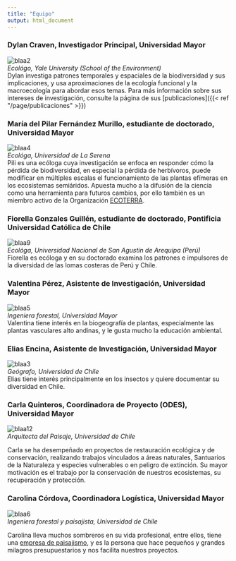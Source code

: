 ```yaml
---
title: "Equipo"
output: html_document
---
```

### Dylan Craven, Investigador Principal, Universidad Mayor  
![blaa2](/img/dylancraven2.png)  
_Ecológo, Yale University (School of the Environment)_  
Dylan investiga patrones temporales y espaciales de la biodiversidad y sus implicaciones, y usa aproximaciones de la ecología funcional y la macroecología para abordar esos temas. Para más información sobre sus intereses de investigación, consulte la página de sus [publicaciones]({{< ref "/page/publicaciones" >}})   

### María del Pilar Fernández Murillo, estudiante de doctorado, Universidad Mayor    
![blaa4](/img/Pili.png)    
_Ecológa, Universidad de La Serena_  
Pili es una ecóloga cuya investigación se enfoca en responder cómo la pérdida de biodiversidad, en especial la pérdida de herbívoros, puede modificar en múltiples escalas el funcionamiento de las plantas efímeras en los ecosistemas semiáridos.
Apuesta mucho a la difusión de la ciencia como una herramienta para futuros cambios, por ello también es un miembro activo de la Organización [ECOTERRA](https://ongecoterra.org/).  

### Fiorella Gonzales Guillén, estudiante de doctorado, Pontificia Universidad Católica de Chile  
![blaa9](/img/Fiorella2.png)    
_Ecológa, Universidad Nacional de San Agustín de Arequipa (Perú)_  
Fiorella es ecóloga y en su doctorado examina los patrones e impulsores de la diversidad de las lomas costeras de Perú y Chile. 

### Valentina Pérez, Asistente de Investigación, Universidad Mayor  
![blaa5](/img/ValentinaPerez.png)    
_Ingeniera  forestal, Universidad Mayor_  
Valentina tiene interés en la biogeografía de plantas, especialmente las plantas vasculares alto andinas, y le gusta mucho la educación ambiental.   

### Elias Encina, Asistente de Investigación, Universidad Mayor  
![blaa3](/img/Elias2020.png)    
_Geógrafo, Universidad de Chile_  
Elias tiene interés principalmente en los insectos y quiere documentar su diversidad en 
Chile.  

### Carla Quinteros, Coordinadora de Proyecto (ODES), Universidad Mayor    
![blaa12](/img/CarlaQuinteros5.png)  
_Arquitecta del Paisaje, Universidad de Chile_  

Carla se ha desempeñado en proyectos de restauración ecológica y de conservación, realizando trabajos vinculados a áreas naturales, Santuarios de la Naturaleza y especies vulnerables o en peligro de extinción. Su mayor motivación es el trabajo por la conservación de nuestros ecosistemas, su recuperación y protección.

### Carolina Córdova, Coordinadora Logística, Universidad Mayor    
![blaa6](/img/carola.png)    
_Ingeniera forestal y paisajista, Universidad de Chile_  

Carolina lleva muchos sombreros en su vida profesional, entre ellos, tiene una [empresa de paisajismo](https://weinmannia.cl/), y es la persona que hace pequeños y grandes milagros presupuestarios y nos facilita nuestros proyectos. 
